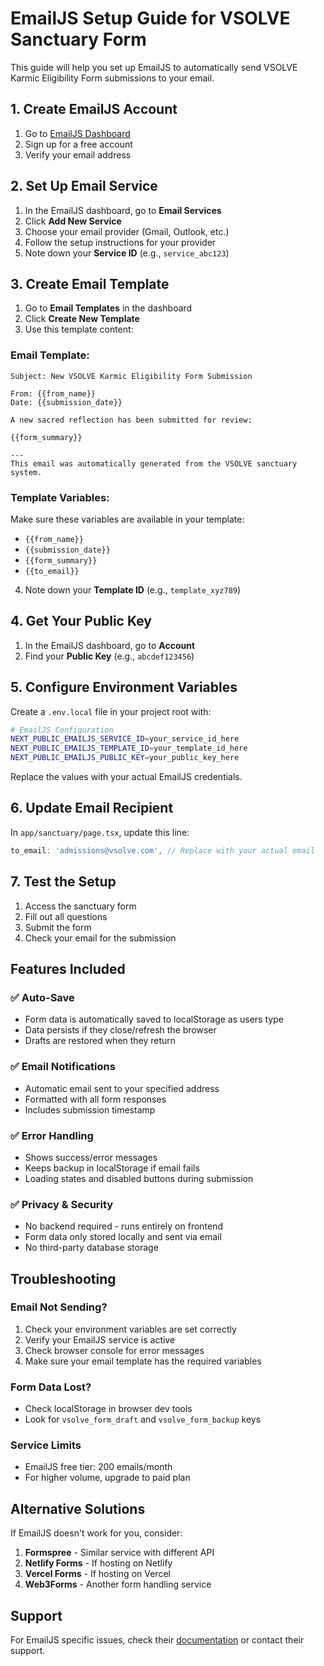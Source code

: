 # EmailJS Setup Guide for VSOLVE Sanctuary Form

This guide will help you set up EmailJS to automatically send VSOLVE Karmic Eligibility Form submissions to your email.

## 1. Create EmailJS Account

1. Go to [EmailJS Dashboard](https://dashboard.emailjs.com/)
2. Sign up for a free account
3. Verify your email address

## 2. Set Up Email Service

1. In the EmailJS dashboard, go to **Email Services**
2. Click **Add New Service**
3. Choose your email provider (Gmail, Outlook, etc.)
4. Follow the setup instructions for your provider
5. Note down your **Service ID** (e.g., `service_abc123`)

## 3. Create Email Template

1. Go to **Email Templates** in the dashboard
2. Click **Create New Template**
3. Use this template content:

### Email Template:
```
Subject: New VSOLVE Karmic Eligibility Form Submission

From: {{from_name}}
Date: {{submission_date}}

A new sacred reflection has been submitted for review:

{{form_summary}}

---
This email was automatically generated from the VSOLVE sanctuary system.
```

### Template Variables:
Make sure these variables are available in your template:
- `{{from_name}}`
- `{{submission_date}}`
- `{{form_summary}}`
- `{{to_email}}`

4. Note down your **Template ID** (e.g., `template_xyz789`)

## 4. Get Your Public Key

1. In the EmailJS dashboard, go to **Account**
2. Find your **Public Key** (e.g., `abcdef123456`)

## 5. Configure Environment Variables

Create a `.env.local` file in your project root with:

```bash
# EmailJS Configuration
NEXT_PUBLIC_EMAILJS_SERVICE_ID=your_service_id_here
NEXT_PUBLIC_EMAILJS_TEMPLATE_ID=your_template_id_here  
NEXT_PUBLIC_EMAILJS_PUBLIC_KEY=your_public_key_here
```

Replace the values with your actual EmailJS credentials.

## 6. Update Email Recipient

In `app/sanctuary/page.tsx`, update this line:
```javascript
to_email: 'admissions@vsolve.com', // Replace with your actual email
```

## 7. Test the Setup

1. Access the sanctuary form
2. Fill out all questions
3. Submit the form
4. Check your email for the submission

## Features Included

### ✅ Auto-Save
- Form data is automatically saved to localStorage as users type
- Data persists if they close/refresh the browser
- Drafts are restored when they return

### ✅ Email Notifications
- Automatic email sent to your specified address
- Formatted with all form responses
- Includes submission timestamp

### ✅ Error Handling
- Shows success/error messages
- Keeps backup in localStorage if email fails
- Loading states and disabled buttons during submission

### ✅ Privacy & Security
- No backend required - runs entirely on frontend
- Form data only stored locally and sent via email
- No third-party database storage

## Troubleshooting

### Email Not Sending?
1. Check your environment variables are set correctly
2. Verify your EmailJS service is active
3. Check browser console for error messages
4. Make sure your email template has the required variables

### Form Data Lost?
- Check localStorage in browser dev tools
- Look for `vsolve_form_draft` and `vsolve_form_backup` keys

### Service Limits
- EmailJS free tier: 200 emails/month
- For higher volume, upgrade to paid plan

## Alternative Solutions

If EmailJS doesn't work for you, consider:

1. **Formspree** - Similar service with different API
2. **Netlify Forms** - If hosting on Netlify
3. **Vercel Forms** - If hosting on Vercel  
4. **Web3Forms** - Another form handling service

## Support

For EmailJS specific issues, check their [documentation](https://www.emailjs.com/docs/) or contact their support. 